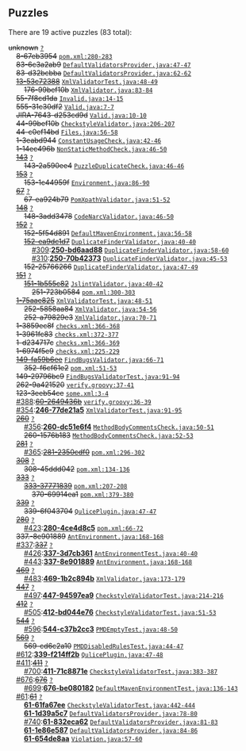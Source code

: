 ## Puzzles

There are 19 active puzzles (83 total):


<del>unknown</del> [`?`](../master/?)<br/>
&nbsp;&nbsp;&nbsp;&nbsp;<del>8-67eb3954</del> [`pom.xml:280-283`](../master/pom.xml#L280-L283)<br/>
&nbsp;&nbsp;&nbsp;&nbsp;<del>83-6c3a2ab9</del> [`DefaultValidatorsProvider.java:47-47`](../master/src/main/java/com/qulice/maven/DefaultValidatorsProvider.java#L47-L47)<br/>
&nbsp;&nbsp;&nbsp;&nbsp;<del>83-d32bcbba</del> [`DefaultValidatorsProvider.java:62-62`](../master/src/main/java/com/qulice/maven/DefaultValidatorsProvider.java#L62-L62)<br/>
&nbsp;&nbsp;&nbsp;&nbsp;[<del>13-53c72388</del>](https://github.com/tpc2/qulice/issues/176) [`XmlValidatorTest.java:48-49`](../master/qulice-xml/src/test/java/com/qulice/xml/XmlValidatorTest.java#L48-L49)<br/>
&nbsp;&nbsp;&nbsp;&nbsp;&nbsp;&nbsp;&nbsp;&nbsp;<del>176-99bef10b</del> [`XmlValidator.java:83-84`](../master/qulice-xml/src/main/java/com/qulice/xml/XmlValidator.java#L83-L84)<br/>
&nbsp;&nbsp;&nbsp;&nbsp;<del>55-7f8cd1da</del> [`Invalid.java:14-15`](../master/qulice-checkstyle/src/test/resources/com/qulice/checkstyle/ChecksTest/PuzzleFormatCheck/Invalid.java#L14-L15)<br/>
&nbsp;&nbsp;&nbsp;&nbsp;<del>555-31c30df2</del> [`Valid.java:7-7`](../master/qulice-checkstyle/src/test/resources/com/qulice/checkstyle/ChecksTest/PuzzleFormatCheck/Valid.java#L7-L7)<br/>
&nbsp;&nbsp;&nbsp;&nbsp;<del>JIRA-7643-d253cd9d</del> [`Valid.java:10-10`](../master/qulice-checkstyle/src/test/resources/com/qulice/checkstyle/ChecksTest/PuzzleFormatCheck/Valid.java#L10-L10)<br/>
&nbsp;&nbsp;&nbsp;&nbsp;<del>44-99bef10b</del> [`CheckstyleValidator.java:206-207`](../master/qulice-checkstyle/src/main/java/com/qulice/checkstyle/CheckstyleValidator.java#L206-L207)<br/>
&nbsp;&nbsp;&nbsp;&nbsp;<del>44-c0ef14bd</del> [`Files.java:56-58`](../master/qulice-pmd/src/main/java/com/qulice/pmd/Files.java#L56-L58)<br/>
&nbsp;&nbsp;&nbsp;&nbsp;<del>1-3eabd944</del> [`ConstantUsageCheck.java:42-46`](../master/qulice-checkstyle/src/main/java/com/qulice/checkstyle/ConstantUsageCheck.java#L42-L46)<br/>
&nbsp;&nbsp;&nbsp;&nbsp;<del>1-14ec496b</del> [`NonStaticMethodCheck.java:46-50`](../master/qulice-checkstyle/src/main/java/com/qulice/checkstyle/NonStaticMethodCheck.java#L46-L50)<br/>
&nbsp;&nbsp;&nbsp;&nbsp;[<del>143</del>](https://github.com/tpc2/qulice/issues/143) [`?`](../master/?)<br/>
&nbsp;&nbsp;&nbsp;&nbsp;&nbsp;&nbsp;&nbsp;&nbsp;<del>143-2a590ee4</del> [`PuzzleDuplicateCheck.java:46-46`](../master/qulice-checkstyle/src/main/java/com/qulice/checkstyle/PuzzleDuplicateCheck.java#L46-L46)<br/>
&nbsp;&nbsp;&nbsp;&nbsp;[<del>153</del>](https://github.com/tpc2/qulice/issues/153) [`?`](../master/?)<br/>
&nbsp;&nbsp;&nbsp;&nbsp;&nbsp;&nbsp;&nbsp;&nbsp;<del>153-1c44959f</del> [`Environment.java:86-90`](../master/qulice-spi/src/main/java/com/qulice/spi/Environment.java#L86-L90)<br/>
&nbsp;&nbsp;&nbsp;&nbsp;[<del>67</del>](https://github.com/tpc2/qulice/issues/67) [`?`](../master/?)<br/>
&nbsp;&nbsp;&nbsp;&nbsp;&nbsp;&nbsp;&nbsp;&nbsp;<del>67-ea924b79</del> [`PomXpathValidator.java:51-52`](../master/qulice-maven-plugin/src/main/java/com/qulice/maven/PomXpathValidator.java#L51-L52)<br/>
&nbsp;&nbsp;&nbsp;&nbsp;[<del>148</del>](https://github.com/tpc2/qulice/issues/148) [`?`](../master/?)<br/>
&nbsp;&nbsp;&nbsp;&nbsp;&nbsp;&nbsp;&nbsp;&nbsp;<del>148-3add3478</del> [`CodeNarcValidator.java:46-50`](../master/qulice-codenarc/src/main/java/com/qulice/codenarc/CodeNarcValidator.java#L46-L50)<br/>
&nbsp;&nbsp;&nbsp;&nbsp;[<del>152</del>](https://github.com/tpc2/qulice/issues/152) [`?`](../master/?)<br/>
&nbsp;&nbsp;&nbsp;&nbsp;&nbsp;&nbsp;&nbsp;&nbsp;<del>152-5f54d891</del> [`DefaultMavenEnvironment.java:56-58`](../master/qulice-maven-plugin/src/main/java/com/qulice/maven/DefaultMavenEnvironment.java#L56-L58)<br/>
&nbsp;&nbsp;&nbsp;&nbsp;&nbsp;&nbsp;&nbsp;&nbsp;[<del>152-ea9dc1d7</del>](https://github.com/teamed/qulice/issues/250) [`DuplicateFinderValidator.java:40-40`](../master/qulice-maven-plugin/src/main/java/com/qulice/maven/DuplicateFinderValidator.java#L40-L40)<br/>
&nbsp;&nbsp;&nbsp;&nbsp;&nbsp;&nbsp;&nbsp;&nbsp;&nbsp;&nbsp;&nbsp;&nbsp;[#309](https://github.com/teamed/qulice/issues/309):[**250-bd6aad88**](https://github.com/teamed/qulice/issues/309) [`DuplicateFinderValidator.java:58-60`](../master/qulice-maven-plugin/src/main/java/com/qulice/maven/DuplicateFinderValidator.java#L58-L60)<br/>
&nbsp;&nbsp;&nbsp;&nbsp;&nbsp;&nbsp;&nbsp;&nbsp;&nbsp;&nbsp;&nbsp;&nbsp;[#310](https://github.com/teamed/qulice/issues/310):[**250-70b42373**](https://github.com/teamed/qulice/issues/310) [`DuplicateFinderValidator.java:45-53`](../master/qulice-maven-plugin/src/main/java/com/qulice/maven/DuplicateFinderValidator.java#L45-L53)<br/>
&nbsp;&nbsp;&nbsp;&nbsp;&nbsp;&nbsp;&nbsp;&nbsp;<del>152-25766266</del> [`DuplicateFinderValidator.java:47-49`](../master/qulice-maven-plugin/src/main/java/com/qulice/maven/DuplicateFinderValidator.java#L47-L49)<br/>
&nbsp;&nbsp;&nbsp;&nbsp;[<del>151</del>](https://github.com/tpc2/qulice/issues/151) [`?`](../master/?)<br/>
&nbsp;&nbsp;&nbsp;&nbsp;&nbsp;&nbsp;&nbsp;&nbsp;[<del>151-1b555c82</del>](https://github.com/teamed/qulice/issues/251) [`JslintValidator.java:40-42`](../master/qulice-maven-plugin/src/main/java/com/qulice/maven/JslintValidator.java#L40-L42)<br/>
&nbsp;&nbsp;&nbsp;&nbsp;&nbsp;&nbsp;&nbsp;&nbsp;&nbsp;&nbsp;&nbsp;&nbsp;<del>251-723b0584</del> [`pom.xml:300-303`](../master/qulice-maven-plugin/pom.xml#L300-L303)<br/>
&nbsp;&nbsp;&nbsp;&nbsp;[<del>1-75aae825</del>](https://github.com/teamed/qulice/issues/252) [`XmlValidatorTest.java:48-51`](../master/qulice-xml/src/test/java/com/qulice/xml/XmlValidatorTest.java#L48-L51)<br/>
&nbsp;&nbsp;&nbsp;&nbsp;&nbsp;&nbsp;&nbsp;&nbsp;<del>252-5858aa84</del> [`XmlValidator.java:54-56`](../master/qulice-xml/src/main/java/com/qulice/xml/XmlValidator.java#L54-L56)<br/>
&nbsp;&nbsp;&nbsp;&nbsp;&nbsp;&nbsp;&nbsp;&nbsp;<del>252-a79829e3</del> [`XmlValidator.java:70-71`](../master/qulice-xml/src/main/java/com/qulice/xml/XmlValidator.java#L70-L71)<br/>
&nbsp;&nbsp;&nbsp;&nbsp;<del>1-3859ec8f</del> [`checks.xml:366-368`](../master/qulice-checkstyle/src/main/resources/com/qulice/checkstyle/checks.xml#L366-L368)<br/>
&nbsp;&nbsp;&nbsp;&nbsp;<del>1-3961fc83</del> [`checks.xml:372-377`](../master/qulice-checkstyle/src/main/resources/com/qulice/checkstyle/checks.xml#L372-L377)<br/>
&nbsp;&nbsp;&nbsp;&nbsp;<del>1-d234717c</del> [`checks.xml:366-369`](../master/qulice-checkstyle/src/main/resources/com/qulice/checkstyle/checks.xml#L366-L369)<br/>
&nbsp;&nbsp;&nbsp;&nbsp;<del>1-6974f5e9</del> [`checks.xml:225-229`](../master/qulice-checkstyle/src/main/resources/com/qulice/checkstyle/checks.xml#L225-L229)<br/>
&nbsp;&nbsp;&nbsp;&nbsp;[<del>149-fa59b6ee</del>](https://github.com/teamed/qulice/issues/352) [`FindBugsValidator.java:66-71`](../master/qulice-findbugs/src/main/java/com/qulice/findbugs/FindBugsValidator.java#L66-L71)<br/>
&nbsp;&nbsp;&nbsp;&nbsp;&nbsp;&nbsp;&nbsp;&nbsp;<del>352-f6cf61e2</del> [`pom.xml:51-53`](../master/qulice-maven-plugin/src/it/findbugs-exclude/pom.xml#L51-L53)<br/>
&nbsp;&nbsp;&nbsp;&nbsp;<del>149-29796bc9</del> [`FindBugsValidatorTest.java:91-94`](../master/qulice-findbugs/src/test/java/com/qulice/findbugs/FindBugsValidatorTest.java#L91-L94)<br/>
&nbsp;&nbsp;&nbsp;&nbsp;<del>262-9a421520</del> [`verify.groovy:37-41`](../master/qulice-maven-plugin/src/it/checkstyle-exceptions/verify.groovy#L37-L41)<br/>
&nbsp;&nbsp;&nbsp;&nbsp;<del>123-3eeb54ce</del> [`some.xml:3-4`](../master/qulice-maven-plugin/src/it/checkstyle-violations/src/main/resources/some.xml#L3-L4)<br/>
&nbsp;&nbsp;&nbsp;&nbsp;[#388](https://github.com/teamed/qulice/issues/388):[<del>60-2649436b</del>](https://github.com/teamed/qulice/issues/388) [`verify.groovy:36-39`](../master/qulice-maven-plugin/src/it/findbugs-violations/verify.groovy#L36-L39)<br/>
&nbsp;&nbsp;&nbsp;&nbsp;[#354](https://github.com/teamed/qulice/issues/354):[**246-77de21a5**](https://github.com/teamed/qulice/issues/354) [`XmlValidatorTest.java:91-95`](../master/qulice-xml/src/test/java/com/qulice/xml/XmlValidatorTest.java#L91-L95)<br/>
&nbsp;&nbsp;&nbsp;&nbsp;[<del>260</del>](https://github.com/teamed/qulice/issues/260) [`?`](../master/?)<br/>
&nbsp;&nbsp;&nbsp;&nbsp;&nbsp;&nbsp;&nbsp;&nbsp;[#356](https://github.com/teamed/qulice/issues/356):[**260-dc51e6f4**](https://github.com/teamed/qulice/issues/356) [`MethodBodyCommentsCheck.java:50-51`](../master/qulice-checkstyle/src/main/java/com/qulice/checkstyle/MethodBodyCommentsCheck.java#L50-L51)<br/>
&nbsp;&nbsp;&nbsp;&nbsp;&nbsp;&nbsp;&nbsp;&nbsp;<del>260-1576b183</del> [`MethodBodyCommentsCheck.java:52-53`](../master/qulice-checkstyle/src/main/java/com/qulice/checkstyle/MethodBodyCommentsCheck.java#L52-L53)<br/>
&nbsp;&nbsp;&nbsp;&nbsp;[<del>281</del>](https://github.com/teamed/qulice/issues/281) [`?`](../master/?)<br/>
&nbsp;&nbsp;&nbsp;&nbsp;&nbsp;&nbsp;&nbsp;&nbsp;[#365](https://github.com/teamed/qulice/issues/365):[<del>281-2350cdf0</del>](https://github.com/teamed/qulice/issues/365) [`pom.xml:296-302`](../master/qulice-maven-plugin/pom.xml#L296-L302)<br/>
&nbsp;&nbsp;&nbsp;&nbsp;[<del>308</del>](https://github.com/teamed/qulice/issues/308) [`?`](../master/?)<br/>
&nbsp;&nbsp;&nbsp;&nbsp;&nbsp;&nbsp;&nbsp;&nbsp;<del>308-45ddd042</del> [`pom.xml:134-136`](../master/pom.xml#L134-L136)<br/>
&nbsp;&nbsp;&nbsp;&nbsp;[<del>333</del>](https://github.com/teamed/qulice/issues/333) [`?`](../master/?)<br/>
&nbsp;&nbsp;&nbsp;&nbsp;&nbsp;&nbsp;&nbsp;&nbsp;[<del>333-37771839</del>](https://github.com/teamed/qulice/issues/370) [`pom.xml:207-208`](../master/qulice-findbugs/pom.xml#L207-L208)<br/>
&nbsp;&nbsp;&nbsp;&nbsp;&nbsp;&nbsp;&nbsp;&nbsp;&nbsp;&nbsp;&nbsp;&nbsp;<del>370-69914ea1</del> [`pom.xml:379-380`](../master/qulice-maven-plugin/pom.xml#L379-L380)<br/>
&nbsp;&nbsp;&nbsp;&nbsp;[<del>339</del>](https://github.com/teamed/qulice/issues/339) [`?`](../master/?)<br/>
&nbsp;&nbsp;&nbsp;&nbsp;&nbsp;&nbsp;&nbsp;&nbsp;<del>339-6f043704</del> [`QulicePlugin.java:47-47`](../master/qulice-gradle-plugin/src/main/java/com/qulice/gradle/QulicePlugin.java#L47-L47)<br/>
&nbsp;&nbsp;&nbsp;&nbsp;[<del>280</del>](https://github.com/teamed/qulice/issues/280) [`?`](../master/?)<br/>
&nbsp;&nbsp;&nbsp;&nbsp;&nbsp;&nbsp;&nbsp;&nbsp;[#423](https://github.com/teamed/qulice/issues/423):[**280-4ce4d8c5**](https://github.com/teamed/qulice/issues/423) [`pom.xml:66-72`](../master/qulice-xml/pom.xml#L66-L72)<br/>
&nbsp;&nbsp;&nbsp;&nbsp;<del>337.-8e901889</del> [`AntEnvironment.java:168-168`](../master/qulice-ant/src/main/java/com/qulice/ant/AntEnvironment.java#L168-L168)<br/>
&nbsp;&nbsp;&nbsp;&nbsp;[#337](https://github.com/teamed/qulice/issues/337):[<del>337</del>](https://github.com/teamed/qulice/issues/337) [`?`](../master/?)<br/>
&nbsp;&nbsp;&nbsp;&nbsp;&nbsp;&nbsp;&nbsp;&nbsp;[#426](https://github.com/teamed/qulice/issues/426):[**337-3d7cb361**](https://github.com/teamed/qulice/issues/426) [`AntEnvironmentTest.java:40-40`](../master/qulice-ant/src/test/java/com/qulice/ant/AntEnvironmentTest.java#L40-L40)<br/>
&nbsp;&nbsp;&nbsp;&nbsp;&nbsp;&nbsp;&nbsp;&nbsp;[#443](https://github.com/teamed/qulice/issues/443):[**337-8e901889**](https://github.com/teamed/qulice/issues/443) [`AntEnvironment.java:168-168`](../master/qulice-ant/src/main/java/com/qulice/ant/AntEnvironment.java#L168-L168)<br/>
&nbsp;&nbsp;&nbsp;&nbsp;[<del>469</del>](https://github.com/teamed/qulice/issues/469) [`?`](../master/?)<br/>
&nbsp;&nbsp;&nbsp;&nbsp;&nbsp;&nbsp;&nbsp;&nbsp;[#483](https://github.com/teamed/qulice/issues/483):[**469-1b2c894b**](https://github.com/teamed/qulice/issues/483) [`XmlValidator.java:173-179`](../master/qulice-xml/src/main/java/com/qulice/xml/XmlValidator.java#L173-L179)<br/>
&nbsp;&nbsp;&nbsp;&nbsp;[<del>447</del>](https://github.com/teamed/qulice/issues/447) [`?`](../master/?)<br/>
&nbsp;&nbsp;&nbsp;&nbsp;&nbsp;&nbsp;&nbsp;&nbsp;[#497](https://github.com/teamed/qulice/issues/497):[**447-94597ea9**](https://github.com/teamed/qulice/issues/497) [`CheckstyleValidatorTest.java:214-216`](../master/qulice-checkstyle/src/test/java/com/qulice/checkstyle/CheckstyleValidatorTest.java#L214-L216)<br/>
&nbsp;&nbsp;&nbsp;&nbsp;[<del>412</del>](https://github.com/teamed/qulice/issues/412) [`?`](../master/?)<br/>
&nbsp;&nbsp;&nbsp;&nbsp;&nbsp;&nbsp;&nbsp;&nbsp;[#505](https://github.com/teamed/qulice/issues/505):[**412-bd044e76**](https://github.com/teamed/qulice/issues/505) [`CheckstyleValidatorTest.java:51-53`](../master/qulice-checkstyle/src/test/java/com/qulice/checkstyle/CheckstyleValidatorTest.java#L51-L53)<br/>
&nbsp;&nbsp;&nbsp;&nbsp;[<del>544</del>](https://github.com/teamed/qulice/issues/544) [`?`](../master/?)<br/>
&nbsp;&nbsp;&nbsp;&nbsp;&nbsp;&nbsp;&nbsp;&nbsp;[#596](https://github.com/teamed/qulice/issues/596):[**544-c37b2cc3**](https://github.com/teamed/qulice/issues/596) [`PMDEmptyTest.java:48-50`](../master/qulice-pmd/src/test/java/com/qulice/pmd/PMDEmptyTest.java#L48-L50)<br/>
&nbsp;&nbsp;&nbsp;&nbsp;[<del>569</del>](https://github.com/teamed/qulice/issues/569) [`?`](../master/?)<br/>
&nbsp;&nbsp;&nbsp;&nbsp;&nbsp;&nbsp;&nbsp;&nbsp;<del>569-cd6c2a10</del> [`PMDDisabledRulesTest.java:44-47`](../master/qulice-pmd/src/test/java/com/qulice/pmd/PMDDisabledRulesTest.java#L44-L47)<br/>
&nbsp;&nbsp;&nbsp;&nbsp;[#612](https://github.com/teamed/qulice/issues/612):[**339-f214ff2b**](https://github.com/teamed/qulice/issues/612) [`QulicePlugin.java:47-48`](../master/qulice-gradle-plugin/src/main/java/com/qulice/gradle/QulicePlugin.java#L47-L48)<br/>
&nbsp;&nbsp;&nbsp;&nbsp;[#411](https://github.com/teamed/qulice/issues/411):[<del>411</del>](https://github.com/teamed/qulice/issues/411) [`?`](../master/?)<br/>
&nbsp;&nbsp;&nbsp;&nbsp;&nbsp;&nbsp;&nbsp;&nbsp;[#700](https://github.com/teamed/qulice/issues/700):[**411-71c8871e**](https://github.com/teamed/qulice/issues/700) [`CheckstyleValidatorTest.java:383-387`](../master/qulice-checkstyle/src/test/java/com/qulice/checkstyle/CheckstyleValidatorTest.java#L383-L387)<br/>
&nbsp;&nbsp;&nbsp;&nbsp;[#676](https://github.com/teamed/qulice/issues/676):[<del>676</del>](https://github.com/teamed/qulice/issues/676) [`?`](../master/?)<br/>
&nbsp;&nbsp;&nbsp;&nbsp;&nbsp;&nbsp;&nbsp;&nbsp;[#699](https://github.com/teamed/qulice/issues/699):[**676-be080182**](https://github.com/teamed/qulice/issues/699) [`DefaultMavenEnvironmentTest.java:136-143`](../master/qulice-maven-plugin/src/test/java/com/qulice/maven/DefaultMavenEnvironmentTest.java#L136-L143)<br/>
&nbsp;&nbsp;&nbsp;&nbsp;[#61](https://github.com/teamed/qulice/issues/61):[<del>61</del>](https://github.com/teamed/qulice/issues/61) [`?`](../master/?)<br/>
&nbsp;&nbsp;&nbsp;&nbsp;&nbsp;&nbsp;&nbsp;&nbsp;[**61-61fa67ee**]() [`CheckstyleValidatorTest.java:442-444`](../master/qulice-checkstyle/src/test/java/com/qulice/checkstyle/CheckstyleValidatorTest.java#L442-L444)<br/>
&nbsp;&nbsp;&nbsp;&nbsp;&nbsp;&nbsp;&nbsp;&nbsp;[**61-1d39a5c7**]() [`DefaultValidatorsProvider.java:78-80`](../master/qulice-maven-plugin/src/main/java/com/qulice/maven/DefaultValidatorsProvider.java#L78-L80)<br/>
&nbsp;&nbsp;&nbsp;&nbsp;&nbsp;&nbsp;&nbsp;&nbsp;[#740](https://github.com/teamed/qulice/issues/740):[**61-832eca62**](https://github.com/teamed/qulice/issues/740) [`DefaultValidatorsProvider.java:81-83`](../master/qulice-maven-plugin/src/main/java/com/qulice/maven/DefaultValidatorsProvider.java#L81-L83)<br/>
&nbsp;&nbsp;&nbsp;&nbsp;&nbsp;&nbsp;&nbsp;&nbsp;[**61-1e86e587**]() [`DefaultValidatorsProvider.java:84-86`](../master/qulice-maven-plugin/src/main/java/com/qulice/maven/DefaultValidatorsProvider.java#L84-L86)<br/>
&nbsp;&nbsp;&nbsp;&nbsp;&nbsp;&nbsp;&nbsp;&nbsp;[**61-654de8aa**]() [`Violation.java:57-60`](../master/qulice-spi/src/main/java/com/qulice/spi/Violation.java#L57-L60)<br/>